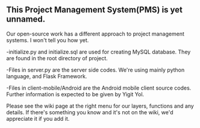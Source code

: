 This Project Management System(PMS) is yet unnamed.
--
Our open-source work has a different approach to project management systems. I won't tell you how yet.

-initialize.py and initialize.sql are used for creating MySQL database. They are found in the root directory of project.

-Files in server.py are the server side codes. We're using mainly python language, and Flask Framework.

-Files in client-mobile/Android are the Android mobile client source codes. Further information is expected to be given by Yigit Yol.

Please see the wiki page at the right menu for our layers, functions and any details. If there's something you know and it's not on the wiki, we'd appreciate it if you add it.
